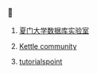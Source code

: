 ### :1234:

1.  [夏门大学数据库实验室](http://dblab.xmu.edu.cn/ "厦门大学数据库实验室")

1.  [Kettle community](http://www.kettle.be/ "Kettle community")

1.  [tutorialspoint](https://www.tutorialspoint.com/ "tutorialspoint")
